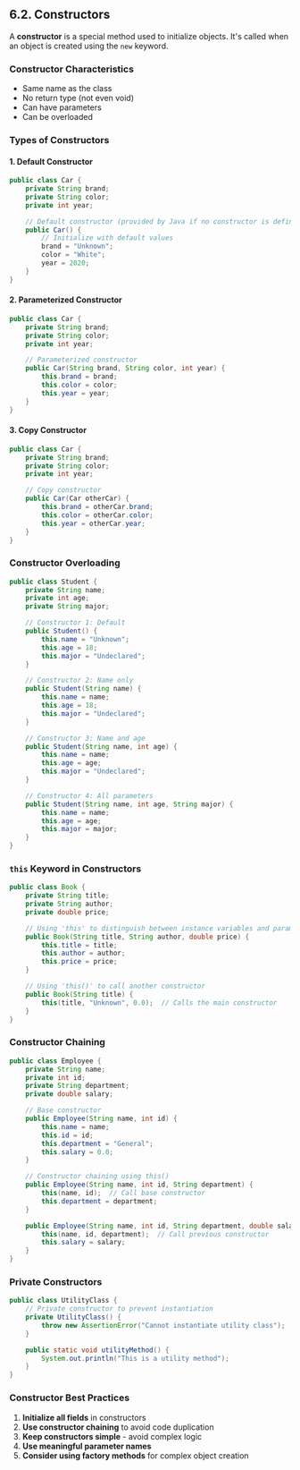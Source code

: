 ## 6.2. Constructors

A **constructor** is a special method used to initialize objects. It's called when an object is created using the `new` keyword.

### Constructor Characteristics

- Same name as the class
- No return type (not even void)
- Can have parameters
- Can be overloaded

### Types of Constructors

#### 1. Default Constructor

```java
public class Car {
    private String brand;
    private String color;
    private int year;

    // Default constructor (provided by Java if no constructor is defined)
    public Car() {
        // Initialize with default values
        brand = "Unknown";
        color = "White";
        year = 2020;
    }
}
```

#### 2. Parameterized Constructor

```java
public class Car {
    private String brand;
    private String color;
    private int year;

    // Parameterized constructor
    public Car(String brand, String color, int year) {
        this.brand = brand;
        this.color = color;
        this.year = year;
    }
}
```

#### 3. Copy Constructor

```java
public class Car {
    private String brand;
    private String color;
    private int year;

    // Copy constructor
    public Car(Car otherCar) {
        this.brand = otherCar.brand;
        this.color = otherCar.color;
        this.year = otherCar.year;
    }
}
```

### Constructor Overloading

```java
public class Student {
    private String name;
    private int age;
    private String major;

    // Constructor 1: Default
    public Student() {
        this.name = "Unknown";
        this.age = 18;
        this.major = "Undeclared";
    }

    // Constructor 2: Name only
    public Student(String name) {
        this.name = name;
        this.age = 18;
        this.major = "Undeclared";
    }

    // Constructor 3: Name and age
    public Student(String name, int age) {
        this.name = name;
        this.age = age;
        this.major = "Undeclared";
    }

    // Constructor 4: All parameters
    public Student(String name, int age, String major) {
        this.name = name;
        this.age = age;
        this.major = major;
    }
}
```

### `this` Keyword in Constructors

```java
public class Book {
    private String title;
    private String author;
    private double price;

    // Using 'this' to distinguish between instance variables and parameters
    public Book(String title, String author, double price) {
        this.title = title;
        this.author = author;
        this.price = price;
    }

    // Using 'this()' to call another constructor
    public Book(String title) {
        this(title, "Unknown", 0.0);  // Calls the main constructor
    }
}
```

### Constructor Chaining

```java
public class Employee {
    private String name;
    private int id;
    private String department;
    private double salary;

    // Base constructor
    public Employee(String name, int id) {
        this.name = name;
        this.id = id;
        this.department = "General";
        this.salary = 0.0;
    }

    // Constructor chaining using this()
    public Employee(String name, int id, String department) {
        this(name, id);  // Call base constructor
        this.department = department;
    }

    public Employee(String name, int id, String department, double salary) {
        this(name, id, department);  // Call previous constructor
        this.salary = salary;
    }
}
```

### Private Constructors

```java
public class UtilityClass {
    // Private constructor to prevent instantiation
    private UtilityClass() {
        throw new AssertionError("Cannot instantiate utility class");
    }

    public static void utilityMethod() {
        System.out.println("This is a utility method");
    }
}
```

### Constructor Best Practices

1. **Initialize all fields** in constructors
2. **Use constructor chaining** to avoid code duplication
3. **Keep constructors simple** - avoid complex logic
4. **Use meaningful parameter names**
5. **Consider using factory methods** for complex object creation
